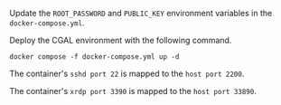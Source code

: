 Update the `ROOT_PASSWORD` and `PUBLIC_KEY` environment variables in the `docker-compose.yml`.

Deploy the CGAL environment with the following command.

```
docker compose -f docker-compose.yml up -d
```

The container's `sshd port 22` is mapped to the `host port 2200`.

The container's `xrdp port 3390` is mapped to the `host port 33890`.
